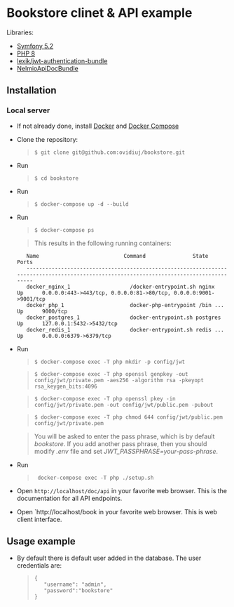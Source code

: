 Bookstore clinet & API example 
==========

Libraries:
 - [Symfony 5.2](https://symfony.com/what-is-symfony)
 - [PHP 8](https://www.php.net/releases/8.0/en.php)
 - [lexik/jwt-authentication-bundle](https://github.com/lexik/LexikJWTAuthenticationBundle)
 - [NelmioApiDocBundle](https://symfony.com/doc/current/bundles/NelmioApiDocBundle/index.html)

## Installation

### Local server

* If not already done, install [Docker](https://www.docker.com/) and [Docker Compose](https://docs.docker.com/compose/install/) 

* Clone the repository:  

  > ``` 
  > $ git clone git@github.com:ovidiuj/bookstore.git
  > ``` 
   
* Run 

  > ``` 
  > $ cd bookstore 
  > ``` 
   
* Run
   
  > ```
  > $ docker-compose up -d --build
  > ```
   
* Run 
   
  > ```
  > $ docker-compose ps
  > ```
   
  > This results in the following running containers: 

   
         Name                           Command               State                 Ports
         ----------------------------------------------------------------------------------------------------------------------------------------
         docker_nginx_1                   /docker-entrypoint.sh nginx     Up      0.0.0.0:443->443/tcp, 0.0.0.0:81->80/tcp, 0.0.0.0:9001->9001/tcp
         docker_php_1                     docker-php-entrypoint /bin ...  Up      9000/tcp 
         docker_postgres_1                docker-entrypoint.sh postgres   Up      127.0.0.1:5432->5432/tcp                                        
         docker_redis_1                   docker-entrypoint.sh redis ...  Up      0.0.0.0:6379->6379/tcp
      
   
* Run
   
  > ```
  > $ docker-compose exec -T php mkdir -p config/jwt  
  > ```
  
  > ```
  > $ docker-compose exec -T php openssl genpkey -out config/jwt/private.pem -aes256 -algorithm rsa -pkeyopt rsa_keygen_bits:4096  
  > ```
  
  > ```
  > $ docker-compose exec -T php openssl pkey -in config/jwt/private.pem -out config/jwt/public.pem -pubout  
  > ```
  
  > ```
  > $ docker-compose exec -T php chmod 644 config/jwt/public.pem config/jwt/private.pem
  > ```
   
  > You will be asked to enter the pass phrase, which is by default *bookstore*. If you add another pass phrase, then you should modify *.env* file and set *JWT_PASSPHRASE=your-pass-phrase*.  
   
* Run
   
  > ```
  >  docker-compose exec -T php ./setup.sh
  > ```
   
* Open `http://localhost/doc/api` in your favorite web browser. This is the documentation for all API endpoints.
* Open `http://localhost/book in your favorite web browser. This is web client interface.

## Usage example

* By default there is default user added in the database. The user credentials are: 
  
   > ```
   > {
   >    "username": "admin",
   >    "password":"bookstore"
   > }
   > ```
  
